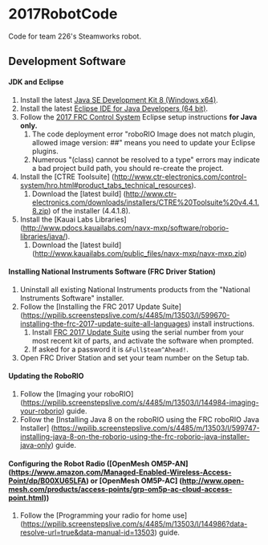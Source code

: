 # 2017RobotCode
Code for team 226's Steamworks robot.

## Development Software
#### JDK and Eclipse
1. Install the latest [Java SE Development Kit 8 (Windows x64)](http://www.oracle.com/technetwork/java/javase/downloads/jdk8-downloads-2133151.html).
2. Install the latest [Eclipse IDE for Java Developers (64 bit)](https://eclipse.org/downloads/eclipse-packages/).
3. Follow the [2017 FRC Control System](https://wpilib.screenstepslive.com/s/4485/m/13503/l/599679-installing-eclipse-c-java) Eclipse setup instructions **for Java only.**
	1. The code deployment error "roboRIO Image does not match plugin, allowed image version: ##" means you need to update your Eclipse plugins.
    2. Numerous "(class) cannot be resolved to a type" errors may indicate a bad project build path, you should re-create the project.
4. Install the [CTRE Toolsuite] (http://www.ctr-electronics.com/control-system/hro.html#product_tabs_technical_resources).
	1. Download the [latest build] (http://www.ctr-electronics.com/downloads/installers/CTRE%20Toolsuite%20v4.4.1.8.zip) of the installer (4.4.1.8).
5. Install the [Kauai Labs Libraries] (http://www.pdocs.kauailabs.com/navx-mxp/software/roborio-libraries/java/).
	1. Download the [latest build] (http://www.kauailabs.com/public_files/navx-mxp/navx-mxp.zip)
	
#### Installing National Instruments Software (FRC Driver Station)
1. Uninstall all existing National Instruments products from the "National Instruments Software" installer.
2. Follow the [Installing the FRC 2017 Update Suite] (https://wpilib.screenstepslive.com/s/4485/m/13503/l/599670-installing-the-frc-2017-update-suite-all-languages) install instructions.
	1. Install [FRC 2017 Update Suite](http://www.ni.com/download/first-robotics-software-2015/5112/en/) using the serial number from your most recent kit of parts, and activate the software when prompted.
    2. If asked for a password it is `&Full$team^Ahead!`.
3. Open FRC Driver Station and set your team number on the Setup tab.

#### Updating the RoboRIO
1. Follow the [Imaging your roboRIO] (https://wpilib.screenstepslive.com/s/4485/m/13503/l/144984-imaging-your-roborio) guide.
2. Follow the [Installing Java 8 on the roboRIO using the FRC roboRIO Java Installer] (https://wpilib.screenstepslive.com/s/4485/m/13503/l/599747-installing-java-8-on-the-roborio-using-the-frc-roborio-java-installer-java-only) guide.

#### Configuring the Robot Radio ([OpenMesh OM5P-AN] (https://www.amazon.com/Managed-Enabled-Wireless-Access-Point/dp/B00XU65LFA) or [OpenMesh OM5P-AC] (http://www.open-mesh.com/products/access-points/grp-om5p-ac-cloud-access-point.html))
1. Follow the [Programming your radio for home use] (https://wpilib.screenstepslive.com/s/4485/m/13503/l/144986?data-resolve-url=true&data-manual-id=13503) guide.
